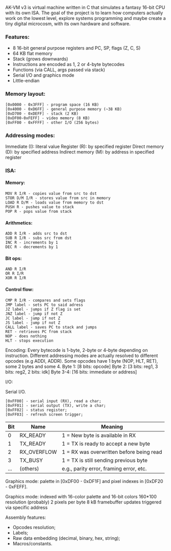 AK-VM v3 is virtual machine written in C that simulates a fantasy 16-bit CPU with its own ISA. The goal of the project is to learn how computers actually work on the lowest level, explore systems programming and maybe create a tiny digital microcosm, with its own hardware and software.

### Features:

- 8 16-bit general purpose registers and PC, SP, flags (Z, C, S)
- 64 KB flat memory
- Stack (grows downwards)
- Instructions are encoded as 1, 2 or  4-byte bytecodes
- Functions (via CALL, args passed via stack)
- Serial I/O and graphics mode
- Little-endian

### Memory layout:
```
[0x0000 - 0x3FFF] - program space (16 KB)
[0x4000 - 0xD6FF] - general purpose memory (~38 KB)
[0xD700 - 0xDEFF] - stack (2 KB)
[0xDF00-0xFEFF] - video memory (8 KB)
[0xFF00 - 0xFFFF] - other I/O (256 bytes)
```

### Addressing modes:
Immediate (I): literal value
Register (R): by specified register
Direct memory (D): by specified address
Indirect memory (M): by address in specified register

### ISA:

#### Memory:
```
MOV R I/R - copies value from src to dst
STOR D/M I/R - stores value from src in memory
LOAD R D/M - loads value from memory to dst
PUSH R - pushes value to stack
POP R - pops value from stack
```

#### Arithmetics:
```
ADD R I/R - adds src to dst
SUB R I/R - subs src from dst
INC R - increments by 1
DEC R - decrements by 1
```

#### Bit ops:
```
AND R I/R
OR R I/R
XOR R I/R
```

#### Control flow:
```
CMP R I/R - compares and sets flags
JMP label - sets PC to said adress
JZ label - jumps if Z flag is set
JNZ label - jump if not Z
JC label - jump if not Z
JS label - jump if not Z
CALL label - saves PC to stack and jumps
RET - retrieves PC from stack
NOP - does nothing
HLT - stops execution
```

Encoding:
Every bytecode is 1-byte, 2-byte or 4-byte depending on instruction. Different addressing modes are actually resolved to different opcodes (e.g ADDI, ADDR). Some opcodes have 1 byte (NOP, HLT, RET), some 2 bytes and some 4.
Byte 1: [8 bits: opcode]
Byte 2: [3 bits: reg1, 3 bits: reg2, 2 bits: idk]
Byte 3-4: [16 bits: immediate or address]

I/O:

Serial I/O. 
```
[0xFF00] - serial input (RX), read a char;
[0xFF01] - serial output (TX), write a char;
[0xFF02] - status register;
[0xFF03] - refresh screen trigger;
```

Bit | Name          | Meaning
----|---------------|-----------------------------------------
 0  | RX_READY      | 1 = New byte is available in RX
 1  | TX_READY      | 1 = TX is ready to accept a new byte
 2  | RX_OVERFLOW   | 1 = RX was overwritten before being read
 3  | TX_BUSY       | 1 = TX is still sending previous byte
... | (others)      | e.g., parity error, framing error, etc.


Graphics mode: palette in [0xDF00 - 0xDF1F] and pixel indexes in [0xDF20 - 0xFEFF].

Graphics mode:
indexed with 16-color palette and 16-bit colors
160*100 resolution (probably)
2 pixels per byte
8 kB framebuffer
updates triggered via specific address


Assembly features:
- Opcodes resolution;
- Labels;
- Raw data embedding (decimal, binary, hex, string);
- Macros/constants.